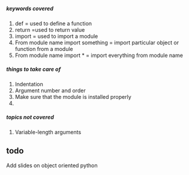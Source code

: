 ##### keywords covered
1. def = used to define a function
2. return =used to return value
3. import = used to import a module
4. From module name import something = import particular object or function from a module
5. From module name import * = import everything from module name

##### things to take care of
1. Indentation
2. Argument number and order 
3. Make sure that the module is installed properly 
4.

##### topics not covered
1. Variable-length arguments

## todo
Add slides on object oriented python 
